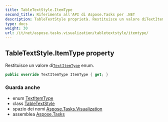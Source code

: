 ```yaml
---
title: TableTextStyle.ItemType
second_title: Riferimento all'API di Aspose.Tasks per .NET
description: TableTextStyle proprietà. Restituisce un valore diTextItemType enum.
type: docs
weight: 30
url: /it/net/aspose.tasks.visualization/tabletextstyle/itemtype/
---
```

## TableTextStyle.ItemType property

Restituisce un valore di[`TextItemType`](../../textitemtype/) enum.

```csharp
public override TextItemType ItemType { get; }
```

### Guarda anche

* enum [TextItemType](../../textitemtype/)
* class [TableTextStyle](../)
* spazio dei nomi [Aspose.Tasks.Visualization](../../tabletextstyle/)
* assemblea [Aspose.Tasks](../../../)


